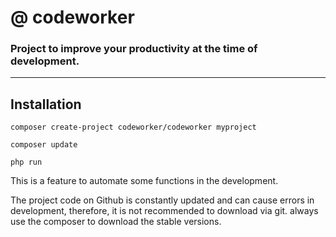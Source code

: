 # @ codeworker
### Project to improve your productivity at the time of development.

---

## Installation

```composer create-project codeworker/codeworker myproject```

```composer update```

```php run```

This is a feature to automate some functions in the development.

The project code on Github is constantly updated and can cause errors in development, therefore, it is not recommended to download via git. always use the composer to download the stable versions.